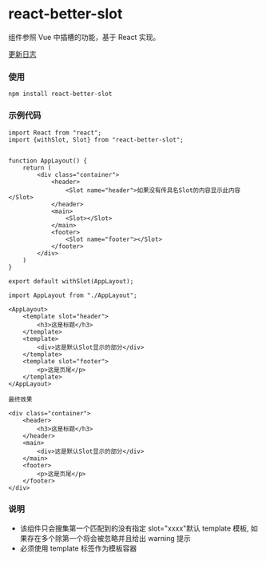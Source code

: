 # react-better-slot

组件参照 Vue 中插槽的功能，基于 React 实现。

[更新日志](https://github.com/ghostjzf/react-better-slot/blob/master/CHANGELOG.md)

### 使用

```
npm install react-better-slot
```

### 示例代码

```
import React from "react";
import {withSlot, Slot} from "react-better-slot";


function AppLayout() {
    return (
        <div class="container">
            <header>
                <Slot name="header">如果没有传具名Slot的内容显示此内容</Slot>
            </header>
            <main>
                <Slot></Slot>
            </main>
            <footer>
                <Slot name="footer"></Slot>
            </footer>
        </div>
    )
}

export default withSlot(AppLayout);
```

```
import AppLayout from "./AppLayout";

<AppLayout>
    <template slot="header">
        <h3>这是标题</h3>
    </template>
    <template>
        <div>这是默认Slot显示的部分</div>
    </template>
    <template slot="footer">
        <p>这是页尾</p>
    </template>
</AppLayout>
```

```
最终效果

<div class="container">
    <header>
        <h3>这是标题</h3>
    </header>
    <main>
        <div>这是默认Slot显示的部分</div>
    </main>
    <footer>
        <p>这是页尾</p>
    </footer>
</div>
```

### 说明

-   该组件只会搜集第一个匹配到的没有指定 slot="xxxx"默认 template 模板, 如果存在多个除第一个将会被忽略并且给出 warning 提示
-   必须使用 template 标签作为模板容器
